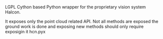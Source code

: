 
LGPL Cython based Python wrapper for the proprietary vision system Halcon.

It exposes only the point cloud related API. Not all methods are exposed the ground work is done and exposing new methods should only require exposigin it hcn.pyx
